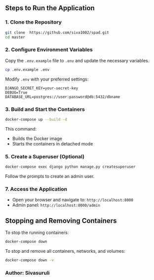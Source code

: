 ## Steps to Run the Application

### 1. Clone the Repository
```sh
git clone  https://github.com/siva1002/spad.git
cd master
```

### 2. Configure Environment Variables
Copy the `.env.example` file to `.env` and update the necessary variables.
```sh
cp .env.example .env
```
Modify `.env` with your preferred settings:
```
DJANGO_SECRET_KEY=your-secret-key
DEBUG=True
DATABASE_URL=postgres://user:password@db:5432/dbname
```

### 3. Build and Start the Containers
```sh
docker-compose up --build -d
```
This command:
- Builds the Docker image
- Starts the containers in detached mode


### 5. Create a Superuser (Optional)
```sh
docker-compose exec django python manage.py createsuperuser
```
Follow the prompts to create an admin user.


### 7. Access the Application
- Open your browser and navigate to: `http://localhost:8000`
- Admin panel: `http://localhost:8000/admin`

## Stopping and Removing Containers
To stop the running containers:
```sh
docker-compose down
```
To stop and remove all containers, networks, and volumes:
```sh
docker-compose down -v
```

### Author: Sivasuruli

